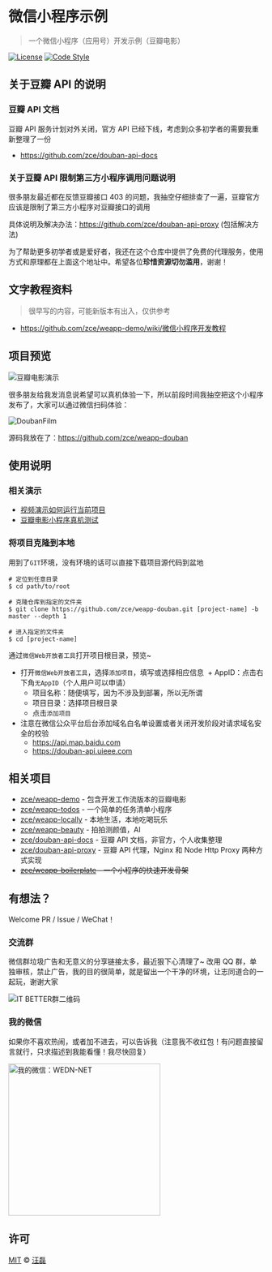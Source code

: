 # 微信小程序示例

> 一个微信小程序（应用号）开发示例（豆瓣电影）

[![License][license-image]][license-url]
[![Code Style][style-image]][style-url]

## 关于豆瓣 API 的说明

### 豆瓣 API 文档

豆瓣 API 服务计划对外关闭，官方 API 已经下线，考虑到众多初学者的需要我重新整理了一份

- https://github.com/zce/douban-api-docs

### 关于豆瓣 API 限制第三方小程序调用问题说明

很多朋友最近都在反馈豆瓣接口 403 的问题，我抽空仔细排查了一遍，豆瓣官方应该是限制了第三方小程序对豆瓣接口的调用

具体说明及解决办法：https://github.com/zce/douban-api-proxy (包括解决方法)

为了帮助更多初学者或是爱好者，我还在这个仓库中提供了免费的代理服务，使用方式和原理都在上面这个地址中。希望各位**珍惜资源切勿滥用**，谢谢！

## 文字教程资料

> 很早写的内容，可能新版本有出入，仅供参考

- https://github.com/zce/weapp-demo/wiki/微信小程序开发教程

## 项目预览

![豆瓣电影演示](https://user-images.githubusercontent.com/6166576/58858164-82ae5880-86d9-11e9-9691-d775a9f5d500.gif)

很多朋友给我发消息说希望可以真机体验一下，所以前段时间我抽空把这个小程序发布了，大家可以通过微信扫码体验：

![DoubanFilm](https://user-images.githubusercontent.com/6166576/36627844-fc2a74ce-1983-11e8-98b3-25efff7e1d2b.jpg)

源码我放在了：https://github.com/zce/weapp-douban

## 使用说明

### 相关演示

- [视频演示如何运行当前项目](https://www.bilibili.com/video/av54540404)
- [豆瓣电影小程序真机测试](https://www.bilibili.com/video/av54540404/?p=2)

### 将项目克隆到本地

用到了`GIT`环境，没有环境的话可以直接下载项目源代码到盆地

```shell
# 定位到任意目录
$ cd path/to/root

# 克隆仓库到指定的文件夹
$ git clone https://github.com/zce/weapp-douban.git [project-name] -b master --depth 1

# 进入指定的文件夹
$ cd [project-name]
```

通过`微信Web开放者工具`打开项目根目录，预览~

- 打开`微信Web开放者工具`，选择`添加项目`，填写或选择相应信息
   + AppID：点击右下角`无AppID`（个人用户可以申请）
  - 项目名称：随便填写，因为不涉及到部署，所以无所谓
  - 项目目录：选择项目根目录
  - 点击`添加项目`
- 注意在微信公众平台后台添加域名白名单设置或者关闭开发阶段对请求域名安全的校验
  - https://api.map.baidu.com
  - https://douban-api.uieee.com

## 相关项目

- [zce/weapp-demo](https://github.com/zce/weapp-demo) - 包含开发工作流版本的豆瓣电影
- [zce/weapp-todos](https://github.com/zce/weapp-todos) - 一个简单的任务清单小程序
- [zce/weapp-locally](https://github.com/zce/weapp-locally) - 本地生活，本地吃喝玩乐
- [zce/weapp-beauty](https://github.com/zce/weapp-beauty) - 拍拍测颜值，AI
- [zce/douban-api-docs](https://github.com/zce/douban-api-docs) - 豆瓣 API 文档，非官方，个人收集整理
- [zce/douban-api-proxy](https://github.com/zce/douban-api-proxy) - 豆瓣 API 代理，Nginx 和 Node Http Proxy 两种方式实现
- ~~[zce/weapp-boilerplate](https://github.com/zce/weapp-boilerplate) - 一个小程序的快速开发骨架~~

## 有想法？

Welcome PR / Issue / WeChat！

### 交流群

微信群垃圾广告和无意义的分享链接太多，最近狠下心清理了~
改用 QQ 群，单独审核，禁止广告，我的目的很简单，就是留出一个干净的环境，让志同道合的一起玩，谢谢大家

![IT BETTER群二维码](https://user-images.githubusercontent.com/6166576/39342428-99c27a22-4a0a-11e8-8cc1-fa10f2dafe23.png)

### 我的微信

如果你不喜欢热闹，或者加不进去，可以告诉我（注意我不收红包！有问题直接留言就行，只求描述到我能看懂！我尽快回复）

<img src="https://img.zce.me/qrcode/wechat.jpg" alt="我的微信：WEDN-NET" width="300">

## 许可

[MIT](LICENSE) &copy; [汪磊](https://zce.me)


[license-image]: https://img.shields.io/github/license/zce/weapp-douban.svg
[license-url]: https://github.com/zce/weapp-douban/blob/master/LICENSE
[style-image]: https://img.shields.io/badge/code%20style-standard-brightgreen.svg
[style-url]: http://standardjs.com

